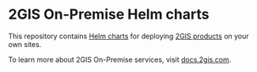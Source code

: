 # 2GIS On-Premise Helm charts

This repository contains [Helm charts](https://helm.sh/docs/topics/charts/) for deploying [2GIS products](https://dev.2gis.com/) on your own sites.

To learn more about 2GIS On-Premise services, visit [docs.2gis.com](https://docs.2gis.com/en/on-premise/overview).
